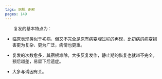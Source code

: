 ```yaml
---
tags: 病机 正邪
pages: 149
---
```

&emsp;&emsp;复发的基本特点为：
+ 临床表现类似于初病，但又不完全是原有病~~变~~<dfn>理</dfn>过程的再现，比初病~~的~~病变损害更为复杂、更为广泛，病情也更重。
	
- 复发的次数愈多，其宿根难除，大多反复发作，静止期的恢复也就越不完全，预后越差，易留下后遗症。
	
* 大多与诱因有关。